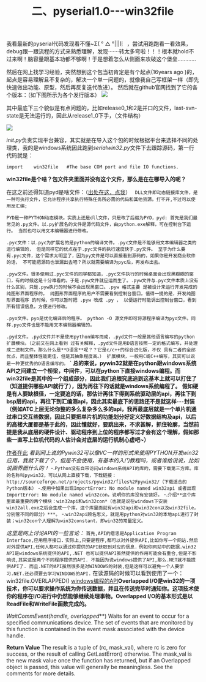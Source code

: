 ﻿---
title: 二、pyserial1.0---win32file
categories: python总结
---
我看最新的pyserial代码发现看不懂~Σ( ° △ °|||)︴，尝试用跑跑看一看效果，debug跟一跟流程的方式来熟悉理解，发现·······转太多弯啦！！！根本就hold不过来啊！脑容量跟基本功都不够啊！于是想着怎么从侧面来攻破这个堡垒............

然后在网上找学习经验，突然想到这个包当初肯定是有个起点(16years ago )的，起点是容易理解且不复杂的，解决一个单一问题的，就像我自己写框架一样（即先快速做出功能、原型，然后再反复迭代改进）。
然后就在github官网找到了它的各个版本：（如下图所示为各个发行版本）
![](http://upload-images.jianshu.io/upload_images/4749583-e6008fde95471ea2.png?imageMogr2/auto-orient/strip%7CimageView2/2/w/1240)

其中最底下三个貌似是有点问题的，比如release0_1和2是并口的文件，last-svn-state是无法运行的，因此从release1_0下手，（文件结构）

![](http://upload-images.jianshu.io/upload_images/4749583-ca79b1287178176c.png?imageMogr2/auto-orient/strip%7CimageView2/2/w/1240)

*_init_.py*负责实现平台兼容，其实就是在导入这个包的时候根据平台来选择不同的处理类，我的是windows系统因此跑到*serialwin32.py*文件下去跟踪源码，第一行代码就是：

```import    win32file   #The base COM port and file IO functions.```

**win32file是个啥？包文件夹里面并没有这个文件，那么是在在哪导入的呢？**

在这之前还得知道pyd是啥文件：（[出处在这，点我](http://proupy.com/news/33)）
`
DLL文件即动态链接库文件，是一种可执行文件，它允许程序共享执行特殊任务所必需的代码和其他资源。打不开,不过可以使用反汇编;`

`PYD是一种PYTHON动态模块。实质上还是dll文件，只是改了后缀为PYD，pyd:
首先是我们最常见的.py文件。以.py扩展名的文件是源代码文件，由python.exe解释，可在控制台下运行。
当然也可以用文本编辑器进行修改。`

`.pyc文件：以.pyc为扩展名的是python的编译文件。.pyc文件是不能够用文本编辑器之类的进行编辑的，
但是同样它的优点在于.pyc文件的执行速度快于.py文件。
至于为什么要有.pyc文件，这个需求太明显了，因为py文件是可以直接看到源码的，如果你是开发商业软件的话，
不可能把源码也泄漏出去吧？所以就需要编译为pyc后，再发布出去。`

`.pyw文件。很多使用过.pyc文件的同学都知道，.pyc文件执行的时候桌面会出现黑糊糊的窗口，有的时候这是十分难看的。于是.pyw文件就应运而生了。.pyw文件与.pyc文件本质上没有什么区别，只是.pyw执行的时候不会出现黑窗口。.pyw 格式主要
是被设计来运行开发完成的纯图形界面程序的。 纯图形界面程序的用户不需要看到控制台窗口。值得一提的是，开发纯图形界面程序
的时候，你可以暂时把 .pyw 改成 .py ， 以便运行时能调出控制台窗口，看到所有错误信息，方便进行修改。`

`.pyo文件。pyo是优化编译后的程序。 python -O 源文件即可将源程序编译为pyo文件。同样.pyo文件也是不能用文本编辑器编辑的。`

`.pyd文件。.pyd文件并不是使用python编写而成，.pyd文件一般是其他语言编写的python扩展模块。（之前又在网上看到
过有关解释，.pyd文件是用D语言按照一定的格式编写，并处理成二进制文件。那么什么是**D语言**呢？？它是c/c++的综合进化版，不仅
具有二者的全部优点，而且整体性能更佳，但是其抽象程度高。）
扩展模块，一般用C或C++编写，其实可以说是一种更优秀的D语言编写的。`
`
**总的来说，pywin32就是在python跟windows系统API之间建立一个桥梁，中间件，可以在python下直接windows编程。而win32file是其中的一个组成部分，因此我们追根究底追到这基本上就可以打住了（知道提供哪些API就行了），因为再往下的话就是windows系统编程了。**
**假如硬是有人要缺根径，一定要追的话，那估计再往下得到系统驱动层的api，再往下到bsp层的api，再往下到汇编测api，因此其实最底下的思路还不是就这样---封装（例如ATC上层无论你整的多么复杂多么多的api，我再最底层就是一个单片机通过串口交互些数据，因此只要把单片机的功能划分好定义好数据结构及api，以后的高楼大厦都是基于此的，因此懂就好，要跳出来，不求甚解，抓住轮廓，当然前提是我从底层的硬件设计、驱动程序到上位的程序都写过才会有这个理解，假如那些一直写上位机代码的人估计会对底层的运行机制心虚吧~）**

[作者在此](http://blog.csdn.net/huiguixian/article/details/6968931)
*看到网上说的Pywin32可以像VC一样的形式来使用PYTHON开发win32应用，我就下载了个，但是不会使用，有基本的入门教程吗，或者谁给说说，比如说画界面什么的！*
-.`Python没有自带访问windows系统API的库的，需要下载第三方库。库的名称叫pywin32，可以从网上直接下载，下载链接：http://sourceforge.net/projects/pywin32/files%2Fpywin32/（下载适合的Python版本）`
-.`使用中如果出现ImportError: No module named win32api 或者出现 ImportError: No module named win32con，说明你的库没有安装好。`
-.`介绍**这个库里面最重要的两个模块：win32api和win32con*（也就是说在windows下安装win32all.exe之后会生成一个库，这个库里面就有win32api和win32con以及win32file，分别管不同的部分）***。`
-.`win32api顾名思义，就是用python对win32的本地api进行了封装；win32con个人理解为win32constant，即win32的常量定义。`

*这里是网上讨论API的一些言论：*
`
首先,API的意思是Application Program Interface,应用程序接口.
`
`
实际上,只要是程序,都可以对外提供API,比如你写一个网站.然后对外提供API,任何人都可以通过你提供的API获取到对应的信息.
`
`
例如你网站中的数据.win32 API是windows系统提供的API,.NET 也可以提供API虽然提供的作用可能会有重合,但是不影响说,其实这是两个不同程序提供的API.
不能因为说windows提供了API,那么.NET就不能提供API了.
而且.NET的API虽然很多是对WINDOWS的封装,但是这样可以避免一个人要学习.NET.还必须要去学习WINDOWS的API.
`
在读源码的时候可以看到使用了一个：win32file.OVERLAPPED()
[windows编程的API](http://blog.csdn.net/duanbeibei/article/details/49795425)**Overlapped I/O是win32的一项技术，你可以要求操作系统为你传送数据，并且在传送完毕时通知你。这项技术使你的程序在I/O进行中仍然能够继续处理事物。Overlapped I/O的基本形式是以ReadFile和WriteFile函数完成的。**

**WaitCommEvent(*handle**, overlapped***)
Waits for an event to occur for a specified communications device. The set of events that are monitored by this function is contained in the event mask associated with the device handle.

**Return Value**
The result is a tuple of (rc, mask_val), where rc is zero for success, or the result of calling GetLastError() otherwise.  The mask_val is the
new mask value once the function has returned, but if an Overlapped object is passed, this value will generally be meaningless.  See the
comments for more details.